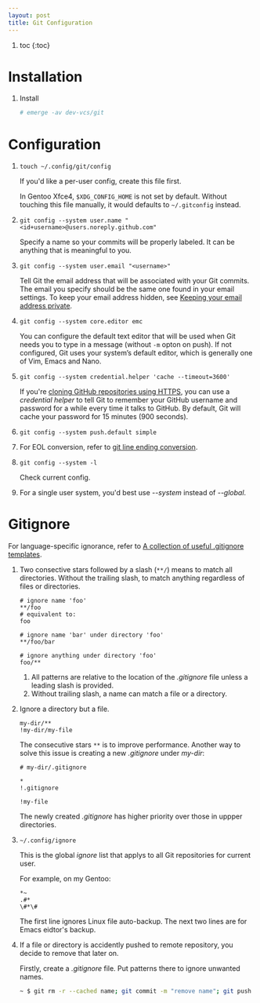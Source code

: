 ```yaml
---
layout: post
title: Git Configuration
---
```


1. toc
{:toc}

# Installation

1. Install

   ```bash
   # emerge -av dev-vcs/git
   ```

# Configuration

1. `touch ~/.config/git/config`

   If you'd like a per-user config, create this file first.

   In Gentoo Xfce4, `$XDG_CONFIG_HOME` is not set by default. Without touching this file manually, it would defaults to `~/.gitconfig` instead.
2. `git config --system user.name "<id+username>@users.noreply.github.com"`

   Specify a name so your commits will be properly labeled. It can be anything that is meaningful to you.
3. `git config --system user.email "<username>"`

   Tell Git the email address that will be associated with your Git commits. The email you specify should be the same one found in your email settings. To keep your email address hidden, see [Keeping your email address private](https://help.github.com/articles/keeping-your-email-address-private/).
4. `git config --system core.editor emc`

   You can configure the default text editor that will be used when Git needs you to type in a message (without `-m` opton on push). If not configured, Git uses your system’s default editor, which is generally one of Vim, Emacs and Nano.
5. `git config --system credential.helper 'cache --timeout=3600'`

   If you're [cloning GitHub repositories using HTTPS](https://help.github.com/articles/which-remote-url-should-i-use), you can use a *credential helper* to tell Git to remember your GitHub username and password for a while every time it talks to GitHub. By default, Git will cache your password for 15 minutes (900 seconds).
6. `git config --system push.default simple`
7. For EOL conversion, refer to [git line ending conversion](/2014/09/08/git-line-ending-conversion/).
8. `git config --system -l`

   Check current config.
9. For a single user system, you'd best use *--system* instead of *--global*.

# Gitignore

For language-specific ignorance, refer to [A collection of useful .gitignore templates](https://github.com/github/gitignore).

1. Two consective stars followed by a slash (`**/`) means to match all directories. Without the trailing slash, to match anything regardless of files or directories.

   ```
   # ignore name 'foo'
   **/foo
   # equivalent to:
   foo

   # ignore name 'bar' under directory 'foo'
   **/foo/bar

   # ignore anything under directory 'foo'
   foo/**
   ```

   1. All patterns are relative to the location of the *.gitignore* file unless a leading slash is provided.
   2. Without trailing slash, a name can match a file or a directory.
2. Ignore a directory but a file.

   ```
   my-dir/**
   !my-dir/my-file
   ```

   The consecutive stars `**` is to improve performance. Another way to solve this issue is creating a new *.gitignore* under *my-dir*:

   ```
   # my-dir/.gitignore
   
   *
   !.gitignore
   
   !my-file
   ```

   The newly created *.gitignore* has higher priority over those in uppper directories.
3. `~/.config/ignore`

   This is the global *ignore* list that applys to all Git repositories for current user.

   For example, on my Gentoo:

   ```
   *~
   .#*
   \#*\#
   ```

   The first line ignores Linux file auto-backup. The next two lines are for Emacs eidtor's backup.
4. If a file or directory is accidently pushed to remote repository, you decide to remove that later on.

   Firstly, create a *.gitignore* file. Put patterns there to ignore unwanted names.

   ```bash
   ~ $ git rm -r --cached name; git commit -m "remove name"; git push
   ```
